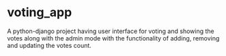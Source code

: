 # voting_app
A python-django project having user interface for voting and showing the votes along with the admin mode with the functionality of adding, removing and updating the votes count.
